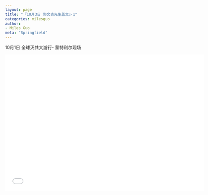 ```yaml
---
layout: page
title: "『10月3日 郭文贵先生盖文』·1"
categories: milesguo
author:
- Miles Guo
meta: "Springfield"
---
```


10月1日 全球灭共大游行- 蒙特利尔现场 

<center>
<iframe width="640" height="440" src="../../../../video/milesguo/2020_10_03_Miles_Guo_Getter_1.MOV" frameborder="0" allow="accelerometer; autoplay; encrypted-media; gyroscope; picture-in-picture" allowfullscreen></iframe>
</center>
